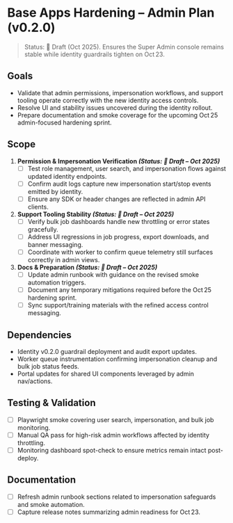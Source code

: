 # Base Apps Hardening – Admin Plan (v0.2.0)

> Status: 📝 Draft (Oct 2025). Ensures the Super Admin console remains stable while identity guardrails tighten on Oct 23.

## Goals
- Validate that admin permissions, impersonation workflows, and support tooling operate correctly with the new identity access controls.
- Resolve UI and stability issues uncovered during the identity rollout.
- Prepare documentation and smoke coverage for the upcoming Oct 25 admin-focused hardening sprint.

## Scope
1. **Permission & Impersonation Verification *(Status: 📝 Draft – Oct 2025)***
   - [ ] Test role management, user search, and impersonation flows against updated identity endpoints.
   - [ ] Confirm audit logs capture new impersonation start/stop events emitted by identity.
   - [ ] Ensure any SDK or header changes are reflected in admin API clients.
2. **Support Tooling Stability *(Status: 📝 Draft – Oct 2025)***
   - [ ] Verify bulk job dashboards handle new throttling or error states gracefully.
   - [ ] Address UI regressions in job progress, export downloads, and banner messaging.
   - [ ] Coordinate with worker to confirm queue telemetry still surfaces correctly in admin views.
3. **Docs & Preparation *(Status: 📝 Draft – Oct 2025)***
   - [ ] Update admin runbook with guidance on the revised smoke automation triggers.
   - [ ] Document any temporary mitigations required before the Oct 25 hardening sprint.
   - [ ] Sync support/training materials with the refined access control messaging.

## Dependencies
- Identity v0.2.0 guardrail deployment and audit export updates.
- Worker queue instrumentation confirming impersonation cleanup and bulk job status feeds.
- Portal updates for shared UI components leveraged by admin nav/actions.

## Testing & Validation
- [ ] Playwright smoke covering user search, impersonation, and bulk job monitoring.
- [ ] Manual QA pass for high-risk admin workflows affected by identity throttling.
- [ ] Monitoring dashboard spot-check to ensure metrics remain intact post-deploy.

## Documentation
- [ ] Refresh admin runbook sections related to impersonation safeguards and smoke automation.
- [ ] Capture release notes summarizing admin readiness for Oct 23.
